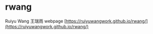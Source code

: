 # rwang
Ruiyu Wang 王瑞雨 webpage
[https://ruiyuwangwork.github.io/rwang/](https://ruiyuwangwork.github.io/rwang/)
